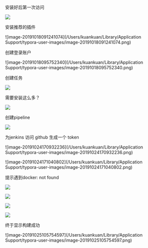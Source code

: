 

安装好后第一次访问

![](https://tva1.sinaimg.cn/large/006y8mN6gy1g823105hl4j314x0u07a0.jpg)

安装推荐的插件

![image-20191018091241074](/Users/kuankuan/Library/Application Support/typora-user-images/image-20191018091241074.png)

创建登录账户

![image-20191018095752340](/Users/kuankuan/Library/Application Support/typora-user-images/image-20191018095752340.png)

创建任务

![](http://tchuang.oss-cn-chengdu.aliyuncs.com/2019-10-24-025509.jpg)



需要安装这么多？

![](http://tchuang.oss-cn-chengdu.aliyuncs.com/2019-10-24-031513.jpg)



创建pipeline

![](http://tchuang.oss-cn-chengdu.aliyuncs.com/2019-10-24-090633.jpg)

为jenkins 访问 github 生成一个 token

![image-20191024170932236](/Users/kuankuan/Library/Application Support/typora-user-images/image-20191024170932236.png)



![image-20191024171040802](/Users/kuankuan/Library/Application Support/typora-user-images/image-20191024171040802.png)

提示遇到docker: not found

![](http://tchuang.oss-cn-chengdu.aliyuncs.com/2019-10-24-095739.jpg)



![](http://tchuang.oss-cn-chengdu.aliyuncs.com/2019-10-25-021617.jpg)



![](http://tchuang.oss-cn-chengdu.aliyuncs.com/2019-10-25-024848.jpg)



![](http://tchuang.oss-cn-chengdu.aliyuncs.com/2019-10-25-025146.jpg)

终于显示构建成功

![image-20191025105754597](/Users/kuankuan/Library/Application Support/typora-user-images/image-20191025105754597.png)